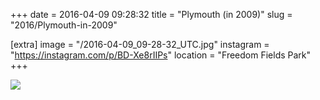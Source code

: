 +++
date = 2016-04-09 09:28:32
title = "Plymouth (in 2009)"
slug = "2016/Plymouth-in-2009"

[extra]
image = "/2016-04-09_09-28-32_UTC.jpg"
instagram = "https://instagram.com/p/BD-Xe8rIIPs"
location = "Freedom Fields Park"
+++

<img src="/2016-04-09_09-28-32_UTC.jpg" />
